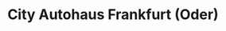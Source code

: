 ---
title: "City Autohaus Frankfurt (Oder)"
url: /frankfurt-oder/city-autohaus-frankfurt-oder/
shop: Autohaus
---